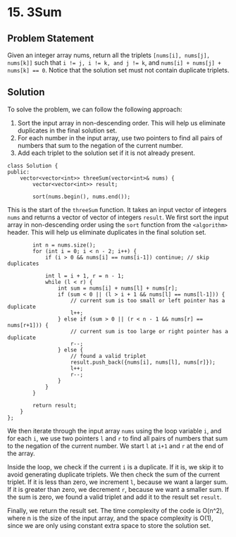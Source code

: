 # 15. 3Sum
## Problem Statement
Given an integer array nums, return all the triplets `[nums[i], nums[j], nums[k]]` such that `i != j, i != k, and j != k`, and `nums[i] + nums[j] + nums[k] == 0`.
Notice that the solution set must not contain duplicate triplets.
## Solution
To solve the problem, we can follow the following approach:
1. Sort the input array in non-descending order. This will help us eliminate duplicates in the final solution set.
2. For each number in the input array, use two pointers to find all pairs of numbers that sum to the negation of the current number.
3. Add each triplet to the solution set if it is not already present.

```
class Solution {
public:
    vector<vector<int>> threeSum(vector<int>& nums) {
        vector<vector<int>> result;
        
        sort(nums.begin(), nums.end());
```

This is the start of the `threeSum` function. It takes an input vector of integers `nums` and returns a vector of vector of integers `result`. We first sort the input array in non-descending order using the `sort` function from the `<algorithm>` header. This will help us eliminate duplicates in the final solution set.

```
        int n = nums.size();
        for (int i = 0; i < n - 2; i++) {
            if (i > 0 && nums[i] == nums[i-1]) continue; // skip duplicates
            
            int l = i + 1, r = n - 1;
            while (l < r) {
                int sum = nums[i] + nums[l] + nums[r];
                if (sum < 0 || (l > i + 1 && nums[l] == nums[l-1])) {
                    // current sum is too small or left pointer has a duplicate
                    l++;
                } else if (sum > 0 || (r < n - 1 && nums[r] == nums[r+1])) {
                    // current sum is too large or right pointer has a duplicate
                    r--;
                } else {
                    // found a valid triplet
                    result.push_back({nums[i], nums[l], nums[r]});
                    l++;
                    r--;
                }
            }
        }
        
        return result;
    }
};
```

We then iterate through the input array `nums` using the loop variable `i`, and for each `i`, we use two pointers `l` and `r` to find all pairs of numbers that sum to the negation of the current number. We start `l` at `i+1` and `r` at the end of the array.

Inside the loop, we check if the current `i` is a duplicate. If it is, we skip it to avoid generating duplicate triplets. We then check the sum of the current triplet. If it is less than zero, we increment `l`, because we want a larger sum. If it is greater than zero, we decrement `r`, because we want a smaller sum. If the sum is zero, we found a valid triplet and add it to the result set `result`.

Finally, we return the result set. The time complexity of the code is O(n^2), where n is the size of the input array, and the space complexity is O(1), since we are only using constant extra space to store the solution set.
